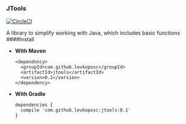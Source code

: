 ### JTools
[![CircleCI](https://circleci.com/gh/levkoposc/JTools.svg?style=svg)](https://circleci.com/gh/levkoposc/JTools)

A library to simplify working with Java, which includes basic functions
####Install
+ **With Maven**
  ```
  <dependency>
  	<groupId>com.github.levkoposc</groupId>
  	<artifactId>jtools</artifactId>
  	<version>0.1</version>
  </dependency>
  ```
+ **With Gradle**
  ```
  dependencies {
  	compile 'com.github.levkoposc:jtools:0.1'
  }
  ```
